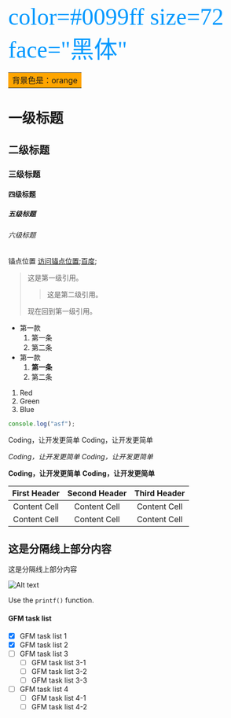 <font  color=#0099ff size=7 face="黑体">color=#0099ff size=72 face="黑体"</font>
<table><tr><td bgcolor=orange>背景色是：orange</td></tr></table>

# 一级标题
## 二级标题
### 三级标题
#### 四级标题
##### 五级标题
###### 六级标题
<span id="user-content-x">锚点位置</span> [访问锚点位置](#user-content-x);[百度](http://www.baidu.com);
> 这是第一级引用。
>
> > 这是第二级引用。
>
> 现在回到第一级引用。
+ 第一款
    1. 第一条
    2. 第二条
+ 第一款
    1. **第一条**
    2. 第二条
    
1. Red
2. Green
3. Blue
```javascript
console.log("asf");
```

Coding，让开发更简单
Coding，让开发更简单

*Coding，让开发更简单*
_Coding，让开发更简单_

**Coding，让开发更简单**
__Coding，让开发更简单__

First Header | Second Header | Third Header
:------------: | :-------------: | :------------:
Content Cell | Content Cell  | Content Cell
Content Cell | Content Cell  | Content Cell

这是分隔线上部分内容
---
这是分隔线上部分内容

![Alt text](http://s14.sinaimg.cn/bmiddle/8ee3e0acxb0171b2a99fd&690 "提示内容")


Use the `printf()` function.

#### GFM task list
- [x] GFM task list 1
- [x] GFM task list 2
- [ ] GFM task list 3
    - [ ] GFM task list 3-1
    - [ ] GFM task list 3-2
    - [ ] GFM task list 3-3
- [ ] GFM task list 4
    - [ ] GFM task list 4-1
    - [ ] GFM task list 4-2